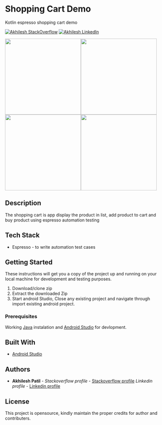# Shopping Cart Demo
Kotlin espresso shopping cart demo

[![Akhilesh StackOverflow](https://img.shields.io/badge/Akhilesh-StackOverflow-orange.svg?style=for-the-badge)](https://stackoverflow.com/users/1548824/akhilesh0707)
[![Akhilesh LinkedIn](https://img.shields.io/badge/Akhilesh-LinkedIn-blue.svg?style=for-the-badge)](https://www.linkedin.com/in/akhilesh0707/)


<img src="https://user-images.githubusercontent.com/7746624/72607684-24bc4180-3947-11ea-9fe9-3f17eac8397a.png" width="250"><img src="https://user-images.githubusercontent.com/7746624/72608643-2ab32200-3949-11ea-8bcd-b36ecaf153bb.png" width="250"><img src="https://user-images.githubusercontent.com/7746624/72608688-45859680-3949-11ea-8cf8-40de59434945.png" width="250"><img src="https://user-images.githubusercontent.com/7746624/72608756-6f3ebd80-3949-11ea-9a1a-34f9ff292e74.png" width="250">

## Description
The shopping cart is app display the product in list, add product to cart and buy product using espresso automation testing 


## Tech Stack
- Espresso - to write automation test cases 

## Getting Started
These instructions will get you a copy of the project up and running on your local machine for development and testing purposes.

1. Download/clone zip
2. Extract the downloaded Zip
3. Start android Studio, Close any existing project and navigate through import existing android project.


### Prerequisites
Working [Java](https://www.oracle.com/technetwork/java/javase/downloads/index.html) instalation and [Android Studio](https://developer.android.com/studio/) for devlopment.


## Built With
* [Android Studio](https://developer.android.com/studio/)


## Authors
* **Akhilesh Patil** - *Stackoverflow profile* - [Stackoverflow profile](https://stackoverflow.com/users/1548824/akhilesh0707)
			  *Linkedin profile* - [Linkedin profile](https://www.linkedin.com/in/akhilesh0707/)

## License
This project is opensource, kindly maintain the proper credits for author and contributers.
